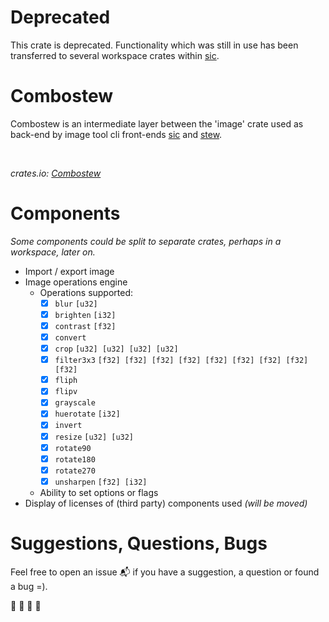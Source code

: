 # Deprecated

This crate is deprecated. 
Functionality which was still in use has been transferred to several workspace crates within [sic](https://github.com/foresterre/sic).


# Combostew

Combostew is an intermediate layer between the 'image' crate used as back-end by image tool cli front-ends
[sic](https://github.com/foresterre/sic) and [stew](https://github.com/foresterre/stew).

<br>

_crates.io: [Combostew](https://crates.io/crates/combostew)_

# Components

_Some components could be split to separate crates, perhaps in a workspace, later on._

* Import / export image
* Image operations engine
    * Operations supported:
        * [x] `blur` `[u32]`
        * [x] `brighten` `[i32]`
        * [x] `contrast` `[f32]`
        * [x] `convert`
        * [x] `crop` `[u32] [u32] [u32] [u32]`
        * [x] `filter3x3` `[f32] [f32] [f32] [f32] [f32] [f32] [f32] [f32] [f32]`
        * [x] `fliph`
        * [x] `flipv`
        * [x] `grayscale`
        * [x] `huerotate` `[i32]`
        * [x] `invert`
        * [x] `resize` `[u32] [u32]`
        * [x] `rotate90`
        * [x] `rotate180`
        * [x] `rotate270`
        * [x] `unsharpen` `[f32] [i32]`
    * Ability to set options or flags
* Display of licenses of (third party) components used _(will be moved)_


# Suggestions, Questions, Bugs

Feel free to open an issue :mailbox_with_mail: if you have a suggestion, a question or found a bug =).

:guitar: :trumpet: :violin: :saxophone:
